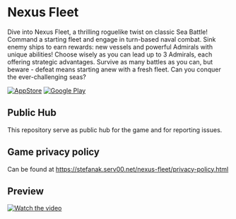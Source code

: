 # Nexus Fleet

Dive into Nexus Fleet, a thrilling roguelike twist on classic Sea Battle! Command a starting fleet and engage in turn-based naval combat. Sink enemy ships to earn rewards: new vessels and powerful Admirals with unique abilities! Choose wisely as you can lead up to 3 Admirals, each offering strategic advantages. Survive as many battles as you can, but beware - defeat means starting anew with a fresh fleet. Can you conquer the ever-challenging seas?

[![AppStore](https://github.com/user-attachments/assets/d26c5a07-24b2-4d55-abe4-1e7be314dda8)](https://apps.apple.com/app/id6744459493)
[![Google Play](https://github.com/user-attachments/assets/5e399d9e-6ac4-4e99-9178-0d86b9f4164e)](https://play.google.com/store/apps/details?id=com.MichalStefanak.NexusFleet)

## Public Hub

This repository serve as public hub for the game and for reporting issues.

## Game privacy policy

Can be found at https://stefanak.serv00.net/nexus-fleet/privacy-policy.html

## Preview

[![Watch the video](https://img.youtube.com/vi/z0fydgLwyMs/0.jpg)](https://www.youtube.com/shorts/z0fydgLwyMs)
